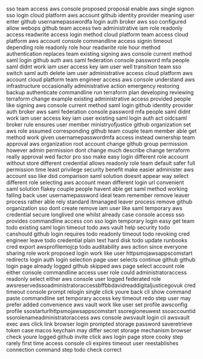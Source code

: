 sso team access aws console proposed proposal enable aws single signon sso login cloud platform aws account github identity provider meaning user enter github usernamepasswordfa login auth broker aws sso configured allow webops github team access two administrative iam role readonly access readwrite access login method cloud platform team access cloud platform aws account console commandline access signin timeout depending role readonly role hour readwrite role hour method authentication replaces team existing signing aws console current method saml login github auth aws saml federation console password mfa people saml didnt work iam user access key iam user well transition team sso switch saml auth delete iam user administrative access cloud platform aws account cloud platform team engineer access aws console understand aws infrastructure occasionally administrative action emergency restoring backup authenticate commandline run terraform plan developing reviewing terraform change example existing administrative access provided people like signing aws console current method saml login github identity provider auth broker aws saml federation console password mfa people saml didnt work iam user access key iam user existing saml login auth act oidcsaml broker rule ensures user member ministryofjustice github organization set aws role assumed corresponding github team couple team member able get method work given usernamepasswordmfa access instead ownership team approval aws organization root account change github group permission however admin permission dont change much describe change terraform really approval wed factor pro sso make easy login different role account without store different credential allows readonly role team default safer full permission time least privilege security benefit make easier administer aws account sso like dsd comparison saml solution doesnt appear way select different role selecting aws account mean different login url convenient saml solution flakey couple people havent able get saml method working falling back user usernamepassword ideal team remember remove leaver process rather able rely standard itmanaged leaver process remove github organization sso dont create remove iam user like saml temporary aws credential secure longlived one whilst already case console access sso provides commandline access con sso login temporary login easy get team todo existing saml login timeout todo aws vault help security todo canshould github login requires todo readonly timeout todo revoking cred engineer leave todo credential plain text hard disk todo update runbooks cred export awsprofilemojcp todo auditability aws action since everyone sharing role work proposed login work like user httpsmojawsappscomstart redirects login auth login selection page user selects continue github github login page already logged github skipped aws page select account role either console commandline access user role could administratoraccess readonly select either aws console user logged federated role awsreservedssoadministratoraccessbffbbdavidreaddigitaljusticegovuk cred timeout console prompt relogin single click youre back cli show command paste commandline set temporary access key timeout redo step user may prefer added convenience aws vault work like user set profile awsconfig profile ssostarturlhttpsmojawsappscomstart ssoregioneuwest ssoaccountid ssorolenameadministratoraccess aws console awsvault login cli awsvault exec aws click link browser login prompted storage password saveretrieve token case macos keychain may differ secret storage mechanism browser check youre logged github invite click aws login page store cooky step rarely first time access console cli expires timeout user reestablishes connection command step todo check correct